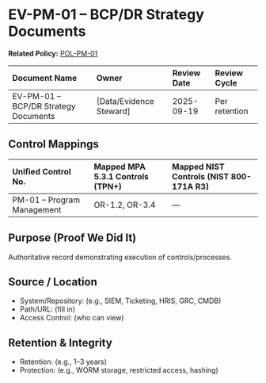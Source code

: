 # EV-PM-01 – BCP/DR Strategy Documents

**Related Policy:** [POL-PM-01](../policies/POL-PM-01_*.md)

| Document Name | Owner | Review Date | Review Cycle |
| :---- | :---- | :---- | :---- |
| EV-PM-01 – BCP/DR Strategy Documents | [Data/Evidence Steward] | 2025-09-19 | Per retention |

## Control Mappings
| Unified Control No. | Mapped MPA 5.3.1 Controls (TPN+) | Mapped NIST Controls (NIST 800-171A R3) |
| :---- | :---- | :---- |
| PM-01 – Program Management | OR-1.2, OR-3.4 | — |

## Purpose (Proof We Did It)
Authoritative record demonstrating execution of controls/processes.

## Source / Location
- System/Repository: (e.g., SIEM, Ticketing, HRIS, GRC, CMDB)
- Path/URL: (fill in)
- Access Control: (who can view)

## Retention & Integrity
- Retention: (e.g., 1–3 years)
- Protection: (e.g., WORM storage, restricted access, hashing)
